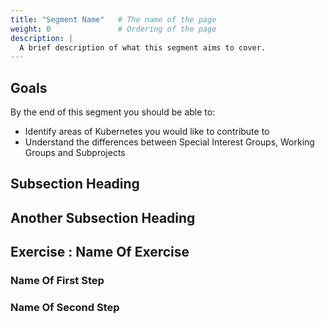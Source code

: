 ```yaml
---
title: "Segment Name"   # The name of the page
weight: 0               # Ordering of the page
description: |
  A brief description of what this segment aims to cover. 
---
```


## Goals

<!--  What will the person reading this documentation get out of it-->
By the end of this segment you should be able to:
* Identify areas of Kubernetes you would like to contribute to
* Understand the differences between Special Interest Groups, Working Groups and Subprojects

## Subsection Heading

<!--  Some content over here -->

## Another Subsection Heading

<!--  Some content over here -->

## Exercise : Name Of Exercise

<!--  Description of a hands on activity -->

### Name Of First Step

<!-- Details on what this step entails -->

### Name Of Second Step

<!-- Details on what this step entails -->

